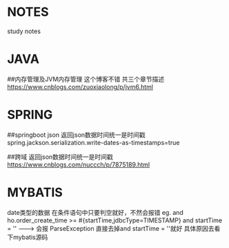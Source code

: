# NOTES
study notes

# JAVA
  ##内存管理及JVM内存管理
  这个博客不错 共三个章节描述 https://www.cnblogs.com/zuoxiaolong/p/jvm6.html

# SPRING
  ##springboot json 
  返回json数据时间统一是时间戳
  spring.jackson.serialization.write-dates-as-timestamps=true
  
  ##跨域
  返回json数据时间统一是时间戳
  https://www.cnblogs.com/nuccch/p/7875189.html

# MYBATIS
date类型的数据 在条件语句中只要判空就好，不然会报错
eg.  <if test="startTime != null and startTime = ''">
          and ho.order_create_time >= #{startTime,jdbcType=TIMESTAMP}
     </if>
and startTime = '' ---> 会报 ParseException
直接去掉and startTime = ''就好 具体原因去看下mybatis源码
